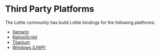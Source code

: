 # Third Party Platforms
The Lottie community has build Lottie bindings for the following platforms:
* [Xamarin](https://github.com/martijn00/LottieXamarin)
* [NativeScript](https://github.com/bradmartin/nativescript-lottie)
* [Titanium](https://github.com/m1ga/ti.animation)
* [Windows (UWP)](https://github.com/azchohfi/LottieUWP)